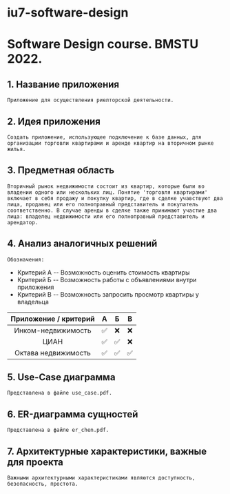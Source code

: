 # iu7-software-design

# Software Design course. BMSTU 2022.

## 1. Название приложения
	Приложение для осуществления риелторской деятельности.

## 2. Идея приложения
	Создать приложение, использующее подключение к базе данных, для организации торговли квартирами и аренде квартир на вторичном рынке жилья.

## 3. Предметная область
	Вторичный рынок недвижимости состоит из квартир, которые были во владении одного или нескольких лиц. Понятие 'торговля квартирами' включает в себя продажу и покупку квартир, где в сделке учавствуют два лица, продавец или его полноправный представитель и покупатель соответственно. В случае аренды в сделке также принимают участие два лица: владелец недвижимости или его полноправный представитель и арендатор. 

## 4. Анализ аналогичных решений
	Обозначения:
- Критерий A -- Возможность оценить стоимость квартиры
- Критерий Б -- Возможность работы с объявлениями внутри приложения
- Критерий В -- Возможность запросить просмотр квартиры у владельца

|Приложение / критерий| А    | Б    | В   | 
| :--:                | :--: | :--: | :--:|
| Инком-недвижимость  | ✅   | ❌   | ❌  |
| ЦИАН                | ✅   | ✅   | ❌  |
| Октава недвижимость | ✅   | ✅   | ✅  |

## 5. Use-Case диаграмма
	Представлена в файле use_case.pdf.

## 6. ER-диаграмма сущностей
	Представлена в файле er_chen.pdf.

## 7. Архитектурные характеристики, важные для проекта
	Важными архитектурными характеристиками являются доступность, безопасность, простота.
